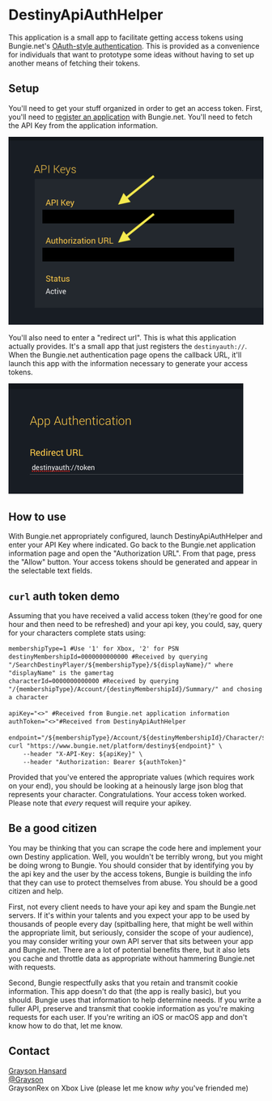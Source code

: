 # DestinyApiAuthHelper

This application is a small app to facilitate getting access tokens using Bungie.net's [OAuth-style authentication](https://www.bungie.net/en/Help/Article/45481).  This is provided as a convenience for individuals that want to prototype some ideas without having to set up another means of fetching their tokens.

## Setup

You'll need to get your stuff organized in order to get an access token.  First, you'll need to [register an application](https://www.bungie.net/en/Application/) with Bungie.net.  You'll need to fetch the API Key from the application information.

![API Key](docs/apikeys.png)

You'll also need to enter a "redirect url".  This is what this application actually provides.  It's a small app that just registers the `destinyauth://`.  When the Bungie.net authentication page opens the callback URL, it'll launch this app with the information necessary to generate your access tokens.

![Redirect URL](docs/redirecturl.png)

## How to use

With Bungie.net appropriately configured, launch DestinyApiAuthHelper and enter your API Key where indicated.  Go back to the Bungie.net application information page and open the "Authorization URL".  From that page, press the "Allow" button.  Your access tokens should be generated and appear in the selectable text fields.

## `curl` auth token demo

Assuming that you have received a valid access token (they're good for one hour and then need to be refreshed) and your api key, you could, say, query for your characters complete stats using:

	membershipType=1 #Use '1' for Xbox, '2' for PSN
	destinyMembershipId=0000000000000 #Received by querying "/SearchDestinyPlayer/${membershipType}/${displayName}/" where "displayName" is the gamertag
	characterId=0000000000000 #Received by querying "/{membershipType}/Account/{destinyMembershipId}/Summary/" and chosing a character
	
	apiKey="<>" #Received from Bungie.net application information
	authToken="<>"#Received from DestinyApiAuthHelper
	
	endpoint="/${membershipType}/Account/${destinyMembershipId}/Character/${characterId}/Complete/"
	curl "https://www.bungie.net/platform/destiny${endpoint}" \
		--header "X-API-Key: ${apiKey}" \
		--header "Authorization: Bearer ${authToken}"
	

Provided that you've entered the appropriate values (which requires work on your end), you should be looking at a heinously large json blog that represents your character.  Congratulations.  Your access token worked.  Please note that *every* request will require your apikey.

## Be a good citizen

You may be thinking that you can scrape the code here and implement your own Destiny application.  Well, you wouldn't be terribly wrong, but you might be doing wrong to Bungie.  You should consider that by identifying you by the api key and the user by the access tokens, Bungie is building the info that they can use to protect themselves from abuse.  You should be a good citizen and help.

First, not every client needs to have your api key and spam the Bungie.net servers.  If it's within your talents and you expect your app to be used by thousands of people every day (spitballing here, that might be well within the appropriate limit, but seriously, consider the scope of your audience), you may consider writing your own API server that sits between your app and Bungie.net.  There are a lot of potential benefits there, but it also lets you cache and throttle data as appropriate without hammering Bungie.net with requests.

Second, Bungie respectfully asks that you retain and transmit cookie information.  This app doesn't do that (the app is really basic), but you should.  Bungie uses that information to help determine needs.  If you write a fuller API, preserve and transmit that cookie information as you're making requests for each user.  If you're writing an iOS or macOS app and don't know how to do that, let me know.

## Contact

[Grayson Hansard](mailto:grayson.hansard+daah@gmail.com)  
[@Grayson](http://twitter.com/grayson)  
GraysonRex on Xbox Live (please let me know *why* you've friended me)
